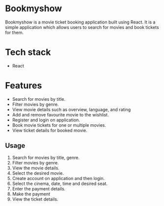 # Bookmyshow
Bookmyshow is a movie ticket booking application built using React. It is a simple application which allows users to search for movies and book tickets for them.

# Tech stack
- React

# Features
- Search for movies by title.
- Filter movies by genre.
- View movie details such as overview, language, and rating
- Add and remove favourite movie to the wishlist.
- Register and login on application.
- Book movie tickets for one or multiple movies.
- View ticket details for booked movie.

## Usage
1. Search for movies by title, genre.
2. Filter movies by genre.
3. View the movie details.
4. Select the desired movie.
5. Create account on application and then login.
6. Select the cinema, date, time and desired seat.
7. Enter the payment details.
8. Make the payment
9. View the ticket details.
